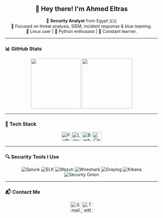 <h2 align="center">👋 Hey there! I'm Ahmed Eltras</h2>

<p align="center">
  🔐 <strong>Security Analyst</strong> from Egypt 🇪🇬 <br>
  🎯 Focused on threat analysis, SIEM, incident response & blue teaming. <br>
  🐧 Linux user | 🐍 Python enthusiast | 🧠 Constant learner. <br>
</p>

---

### 📊 GitHub Stats

<p align="center">
  <img src="https://github-readme-stats.vercel.app/api?username=0xBiaz&show_icons=true&theme=radical&hide_border=true" height="165" />
  <img src="https://github-readme-stats.vercel.app/api/top-langs/?username=0xBiaz&layout=compact&theme=radical&hide_border=true" height="165" />
</p>

---

### 🧰 Tech Stack

<p align="center">
  <img src="https://cdn.jsdelivr.net/gh/devicons/devicon/icons/python/python-original.svg" height="30" alt="Python" title="Python"/>
  <img src="https://cdn.jsdelivr.net/gh/devicons/devicon/icons/linux/linux-original.svg" height="30" alt="Linux" title="Linux"/>
  <img src="https://cdn.jsdelivr.net/gh/devicons/devicon/icons/bash/bash-original.svg" height="30" alt="Bash" title="Bash"/>
  <img src="https://cdn.jsdelivr.net/gh/devicons/devicon/icons/cisco/cisco-original.svg" height="30" alt="Cisco" title="Cisco"/>
</p>

---

### 🔍 Security Tools I Use

<p align="center">
  <img src="https://img.shields.io/badge/-Splunk-000?logo=splunk&logoColor=white&style=for-the-badge" alt="Splunk"/>
  <img src="https://img.shields.io/badge/-ELK Stack-005571?logo=elastic&logoColor=white&style=for-the-badge" alt="ELK"/>
  <img src="https://img.shields.io/badge/-Wazuh-026cdf?style=for-the-badge" alt="Wazuh"/>
  <img src="https://img.shields.io/badge/-Wireshark-1679a7?logo=wireshark&logoColor=white&style=for-the-badge" alt="Wireshark"/>
  <img src="https://img.shields.io/badge/-Graylog-3b3c36?logo=graylog&logoColor=white&style=for-the-badge" alt="Graylog"/>
  <img src="https://img.shields.io/badge/-Kibana-E8488B?logo=kibana&logoColor=white&style=for-the-badge" alt="Kibana"/>
  <img src="https://img.shields.io/badge/-Security Onion-3d3d3d?style=for-the-badge" alt="Security Onion"/>
</p>

---

### 📬 Contact Me

<p align="center">
  <a href="mailto:ahmedeltras10@gmail.com">
    <img src="https://img.shields.io/static/v1?message=Gmail&logo=gmail&label=&color=D14836&logoColor=white&labelColor=&style=for-the-badge" height="35" alt="Gmail"/>
  </a>
  <a href="https://x.com/ahmedeltras_" target="_blank">
    <img src="https://img.shields.io/static/v1?message=X&logo=twitter&label=&color=1DA1F2&logoColor=white&labelColor=&style=for-the-badge" height="35" alt="Twitter/X"/>
  </a>
</p>
